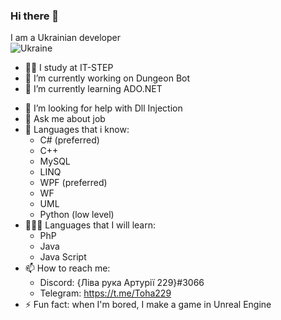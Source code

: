 ### Hi there 👋
I am a Ukrainian developer <br />
![Ukraine]([http://url/to/img.png](https://cdn.discordapp.com/attachments/648076263654948884/1017016400977604668/unknown.png))

- 👨‍🎓 I study at IT-STEP
- 🔭 I’m currently working on Dungeon Bot
- 🌱 I’m currently learning ADO.NET

<!-- - 👯 I’m looking to collaborate on ... -->

- 🤔 I’m looking for help with Dll Injection
- 💬 Ask me about job
- 🧠 Languages that i know:
    - C# (preferred)
    - C++
    - MySQL
    - LINQ
    - WPF (preferred)
    - WF
    - UML
    - Python (low level)
- 🏋🏿‍♂️ Languages that I will learn:
    - PhP
    - Java
    - Java Script
- 📫 How to reach me: 
    - Discord: {Ліва рука Артурії 229}#3066
    - Telegram: https://t.me/Toha229
- ⚡ Fun fact: when I'm bored, I make a game in Unreal Engine
